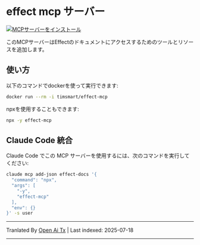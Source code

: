 ﻿
# effect mcp サーバー

[![MCPサーバーをインストール](https://cursor.com/deeplink/mcp-install-dark.svg)](https://cursor.com/install-mcp?name=effect%20docs&config=eyJjb21tYW5kIjoibnB4IC15IGVmZmVjdC1tY3AifQ%3D%3D)

このMCPサーバーはEffectのドキュメントにアクセスするためのツールとリソースを追加します。

## 使い方

以下のコマンドでdockerを使って実行できます:


```bash
docker run --rm -i timsmart/effect-mcp
```
npxを使用することもできます:


```bash
npx -y effect-mcp
```
## Claude Code 統合

Claude Code でこの MCP サーバーを使用するには、次のコマンドを実行してください:


```bash
claude mcp add-json effect-docs '{
  "command": "npx",
  "args": [
    "-y",
    "effect-mcp"
  ],
  "env": {}
}' -s user
```


---

Tranlated By [Open Ai Tx](https://github.com/OpenAiTx/OpenAiTx) | Last indexed: 2025-07-18

---